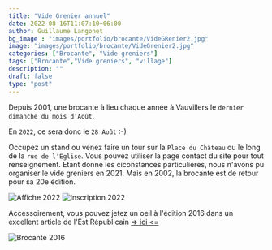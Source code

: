```yaml
---
title: "Vide Grenier annuel"
date: 2022-08-16T11:07:10+06:00
author: Guillaume Langonet
bg_image : "images/portfolio/brocante/VideGRenier2.jpg"
image: "images/portfolio/brocante/VideGrenier2.jpg"
categories: ["Brocante", "Vide greniers"]
tags: ["Brocante","Vide greniers", "village"]
description: ""
draft: false
type: "post"
---
```



Depuis 2001, une brocante à lieu chaque année à Vauvillers le `dernier dimanche du mois d'Août`.

​En `2022`, ce sera donc le `28 Août` :-)

Occupez un stand ou venez faire un tour sur la `Place du Château` ou le long de la `rue de l'Eglise`.
Vous pouvez utiliser la page contact du site pour tout renseignement.
Etant donné les ciconstances particulières, nous n'avons pu organiser le vide greniers en 2021. Mais en 2002, la brocante est de retour pour sa 20e édition.


![Affiche 2022](../../images/portfolio/brocante/Brocante2022.jpg "Affiche 2022") ![Inscription 2022](../../images/portfolio/brocante/inscription2022.jpg "Inscription 2022")

Accessoirement, vous pouvez jetez un oeil à l'édition 2016 dans un excellent article de l'Est Républicain [=> ici <=](https://www.estrepublicain.fr/haute-saone/2016/08/29/brocante-vide-greniers-organisee-par-vauvillers-tennis-de-table)

![Brocante 2016](../../images/portfolio/brocante/brocante2016.jpg "Brocante 2016")
